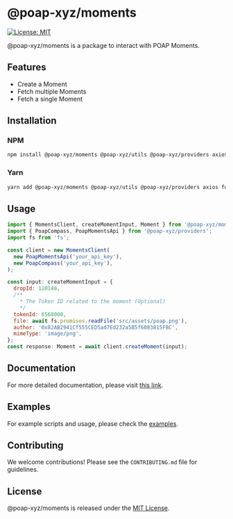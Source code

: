 # @poap-xyz/moments

[![License: MIT](https://img.shields.io/badge/License-MIT-green.svg)](https://opensource.org/licenses/MIT)

@poap-xyz/moments is a package to interact with POAP Moments.

## Features

- Create a Moment
- Fetch multiple Moments
- Fetch a single Moment

## Installation

### NPM

```bash
npm install @poap-xyz/moments @poap-xyz/utils @poap-xyz/providers axios form-data
```

### Yarn

```bash
yarn add @poap-xyz/moments @poap-xyz/utils @poap-xyz/providers axios form-data
```

## Usage

```javascript
import { MomentsClient, createMomentInput, Moment } from '@poap-xyz/moments';
import { PoapCompass, PoapMomentsApi } from '@poap-xyz/providers';
import fs from 'fs';

const client = new MomentsClient(
  new PoapMomentsApi('your_api_key'),
  new PoapCompass('your_api_key'),
);

const input: createMomentInput = {
  dropId: 110148,
  /**
    * The Token ID related to the moment (Optional)
    */
  tokenId: 6568008,
  file: await fs.promises.readFile('src/assets/poap.png'),
  author: '0x82AB2941Cf555CED5ad7Ed232a5B5f6083815FBC',
  mimeType: 'image/png',
};
const response: Moment = await client.createMoment(input);
```

## Documentation

For more detailed documentation, please visit [this link](https://documentation.poap.tech/docs).

## Examples

For example scripts and usage, please check the [examples](https://github.com/poap-xyz/poap.js/tree/main/examples).

## Contributing

We welcome contributions! Please see the `CONTRIBUTING.md` file for guidelines.

## License

@poap-xyz/moments is released under the [MIT License](https://opensource.org/licenses/MIT).

